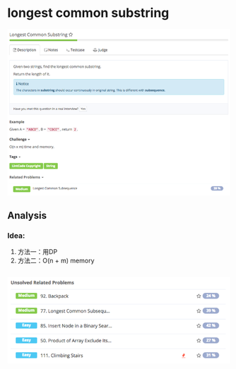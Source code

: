 # longest common substring

![](../../../.gitbook/assets/screen-shot-2017-08-26-at-11.06.56-am.png)

## Analysis

### Idea:

1. 方法一：用DP
2. 方法二：O\(n + m\) memory

```text

```

![](../../../.gitbook/assets/screen-shot-2017-08-26-at-11.48.13-am.png)

